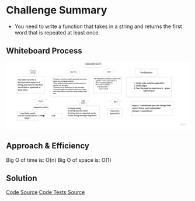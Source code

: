 # Challenge Summary
<!-- Description of the challenge -->
- You need to write a function that takes in a string and returns the first word that is repeated at least once.

## Whiteboard Process
<!-- Embedded whiteboard image -->
![Repeated word](whiteboard/repeated_word.jpg)

## Approach & Efficiency
<!-- What approach did you take? Why? What is the Big O space/time for this approach? -->
Big O of time is: O(n)
Big O of space is: O(1)

## Solution
<!-- Show how to run your code, and examples of it in action -->
[Code Source](repeated_word.py)
[Code Tests Source](test_repeated_word.py)